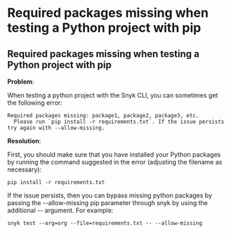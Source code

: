 # Required packages missing when testing a Python project with pip

## Required packages missing when testing a Python project with pip

**Problem**:

When testing a python project with the Snyk CLI, you can sometimes get the following error:

```text
Required packages missing: package1, package2, package3, etc.
  Please run `pip install -r requirements.txt`. If the issue persists try again with --allow-missing.
```

**Resolution**:

First, you should make sure that you have installed your Python packages by running the command suggested in the error \(adjusting the filename as necessary\):

`pip install -r requirements.txt`

If the issue persists, then you can bypass missing python packages by passing the --allow-missing pip parameter through snyk by using the additional -- argument. For example:

```text
snyk test --org=org --file=requirements.txt -- --allow-missing
```

